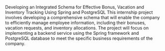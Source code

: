 Developing an Integrated Schema for Effective Bonus, Vacation and Inventory Tracking Using Spring and PostgreSQL
This internship project involves developing a comprehensive schema that will enable the company to efficiently manage employee information, including their bonuses, 
vacation requests, and inventory allocations. The project will focus on implementing a backend service using the Spring framework and PostgreSQL database to meet 
the specific business requirements of the company.
